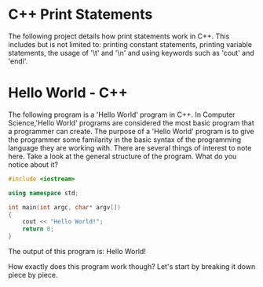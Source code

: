 # C++ Print Statements
The following project details how print statements work in C++. This includes but is not limited to: printing constant statements, printing variable statements, the usage of '\t' and '\n' and using keywords such as 'cout' and 'endl'.

# Hello World - C++
The following program is a 'Hello World' program in C++. In Computer Science,'Hello World' programs are considered the most basic program that a programmer can create. The purpose of a 'Hello World' program is to give the programmer some familarity in the basic syntax of the programming language they are working with. There are several things of interest to note here. Take a look at the general structure of the program. What do you notice about it? 

```c++
#include <iostream>

using namespace std;

int main(int argc, char* argv[])
{
    cout << "Hello World!";
    return 0;
}
```

The output of this program is: 
Hello World!

How exactly does this program work though? Let's start by breaking it down piece by piece.
